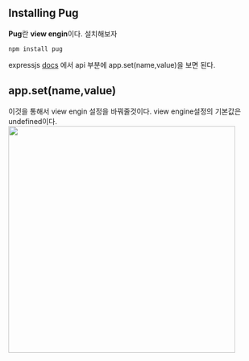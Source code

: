 ## Installing Pug

**Pug**란 **view engin**이다. 설치해보자
```
npm install pug
```
expressjs [docs](https://expressjs.com/en/5x/api.html#app.set) 에서 api 부분에 app.set(name,value)을 보면 된다.   

## app.set(name,value)
이것을 통해서 view engin 설정을 바꿔줄것이다. view engine설정의 기본값은 undefined이다.   
<img src="/../images/pug.png" width="450px" hieght="300px">
